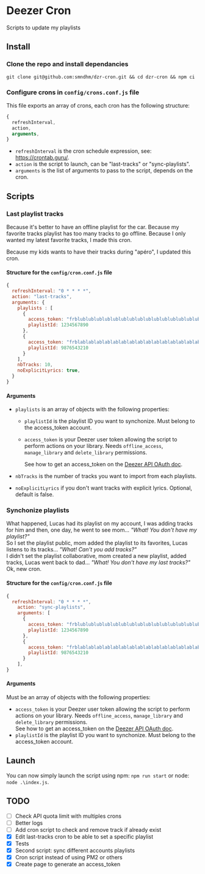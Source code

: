 # Deezer Cron

Scripts to update my playlists

## Install

### Clone the repo and install dependancies

`git clone git@github.com:smndhm/dzr-cron.git && cd dzr-cron && npm ci`

### Configure crons in `config/crons.conf.js` file

This file exports an array of crons, each cron has the following structure:

```javascript
{
  refreshInterval,
  action,
  arguments,
}
```

- `refreshInterval` is the cron schedule expression, see: https://crontab.guru/.
- `action` is the script to launch, can be "last-tracks" or "sync-playlists".
- `arguments` is the list of arguments to pass to the script, depends on the cron.

## Scripts

### Last playlist tracks

Because it's better to have an offline playlist for the car. Because my favorite tracks playlist has too many tracks to go offline. Because I only wanted my latest favorite tracks, I made this cron.

Because my kids wants to have their tracks during "apéro", I updated this cron.

#### Structure for the `config/cron.conf.js` file

```javascript
{
  refreshInterval: "0 * * * *",
  action: "last-tracks",
  arguments: {
    playlists : [
      {
        access_token: "frblublublublublublublublublublublublublublublublu",
        playlistId: 1234567890
      },
      {
        access_token: "frblablablablablablablablablablablablablablablabla",
        playlistId: 9876543210
      }
    ],
    nbTracks: 10,
    noExplicitLyrics: true,
  }
}
```

#### Arguments

- `playlists` is an array of objects with the following properties:

  - `playlistId` is the playlist ID you want to synchonize. Must belong to the access_token account.
  - `access_token` is your Deezer user token allowing the script to perform actions on your library. Needs `offline_access`, `manage_library` and `delete_library` permissions.

    See how to get an access_token on the [Deezer API OAuth doc](https://developers.deezer.com/api/oauth).

- `nbTracks` is the number of tracks you want to import from each playlists.
- `noExplicitLyrics` if you don't want tracks with explicit lyrics. Optional, default is false.

### Synchonize playlists

What happened, Lucas had its playlist on my account, I was adding tracks for him and then, one day, he went to see mom... _"What! You don't have my playlist?"_  
So I set the playlist public, mom added the playlist to its favorites, Lucas listens to its tracks... _"What! Can't you add tracks?"_  
I didn't set the playlist collaborative, mom created a new playlist, added tracks, Lucas went back to dad... _"What! You don't have my last tracks?"_  
Ok, new cron.

#### Structure for the `config/cron.conf.js` file

```javascript
{
  refreshInterval: "0 * * * *",
    action: "sync-playlists",
    arguments: [
      {
        access_token: "frblublublublublublublublublublublublublublublublu",
        playlistId: 1234567890
      },
      {
        access_token: "frblablablablablablablablablablablablablablablabla",
        playlistId: 9876543210
      }
    ],
}
```

#### Arguments

Must be an array of objects with the following properties:

- `access_token` is your Deezer user token allowing the script to perform actions on your library. Needs `offline_access`, `manage_library` and `delete_library` permissions.  
  See how to get an access_token on the [Deezer API OAuth doc](https://developers.deezer.com/api/oauth).
- `playlistId` is the playlist ID you want to synchonize. Must belong to the access_token account.

## Launch

You can now simply launch the script using npm: `npm run start` or node: `node .\index.js`.

## TODO

- [ ] Check API quota limit with multiples crons
- [ ] Better logs
- [ ] Add cron script to check and remove track if already exist
- [x] Edit last-tracks cron to be able to set a specific playlist
- [x] Tests
- [x] Second script: sync different accounts playlists
- [x] Cron script instead of using PM2 or others
- [x] Create page to generate an access_token

